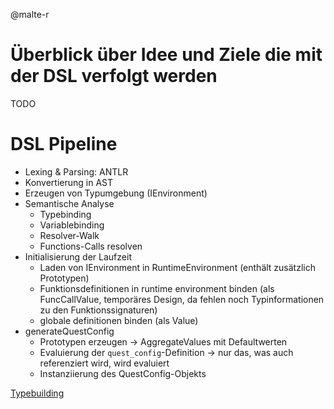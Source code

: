 @malte-r

# Überblick über Idee und Ziele die mit der DSL verfolgt werden

TODO

# DSL Pipeline

- Lexing & Parsing: ANTLR
- Konvertierung in AST
- Erzeugen von Typumgebung (IEnvironment)
- Semantische Analyse
    - Typebinding
    - Variablebinding
    - Resolver-Walk
    - Functions-Calls resolven
- Initialisierung der Laufzeit
    - Laden von IEnvironment in RuntimeEnvironment (enthält zusätzlich
      Prototypen)
    - Funktionsdefinitionen in runtime environment binden
      (als FuncCallValue, temporäres Design, da fehlen noch
      Typinformationen zu den Funktionssignaturen)
    - globale definitionen binden (als Value)
- generateQuestConfig
    - Prototypen erzeugen -> AggregateValues mit Defaultwerten
    - Evaluierung der `quest_config`-Definition -> nur das, was auch
      referenziert wird, wird evaluiert
    - Instanziierung des QuestConfig-Objekts

[Typebuilding](https://github.com/Programmiermethoden/Dungeon/wiki/Typebuilding)
